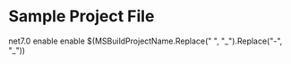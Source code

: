 ﻿# Sample Project File

<Project Sdk="Microsoft.NET.Sdk">

  <PropertyGroup>
    <TargetFramework>net7.0</TargetFramework>
    <ImplicitUsings>enable</ImplicitUsings>
    <Nullable>enable</Nullable>
    <RootNamespace>$(MSBuildProjectName.Replace(" ", "_").Replace("-", "_"))</RootNamespace>
  </PropertyGroup>

  <ItemGroup>
    <Compile Remove="Pipelines\Commands\Commons\**" />
    <Compile Remove="Services\Bases\**" />
    <Compile Remove="Services\Monitorings\**" />
    <EmbeddedResource Remove="Pipelines\Commands\Commons\**" />
    <EmbeddedResource Remove="Services\Bases\**" />
    <EmbeddedResource Remove="Services\Monitorings\**" />
    <None Remove="Pipelines\Commands\Commons\**" />
    <None Remove="Services\Bases\**" />
    <None Remove="Services\Monitorings\**" />
  </ItemGroup>

  <ItemGroup>
    <PackageReference Include="MarkNet.Core" Version="2.1.4" targetFramework="net7.0" />
  </ItemGroup>

</Project>
